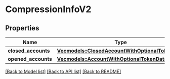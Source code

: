 # CompressionInfoV2

## Properties

Name | Type | Description | Notes
------------ | ------------- | ------------- | -------------
**closed_accounts** | [**Vec<models::ClosedAccountWithOptionalTokenData>**](ClosedAccountWithOptionalTokenData.md) |  | 
**opened_accounts** | [**Vec<models::AccountWithOptionalTokenDataV2>**](AccountWithOptionalTokenDataV2.md) |  | 

[[Back to Model list]](../README.md#documentation-for-models) [[Back to API list]](../README.md#documentation-for-api-endpoints) [[Back to README]](../README.md)


